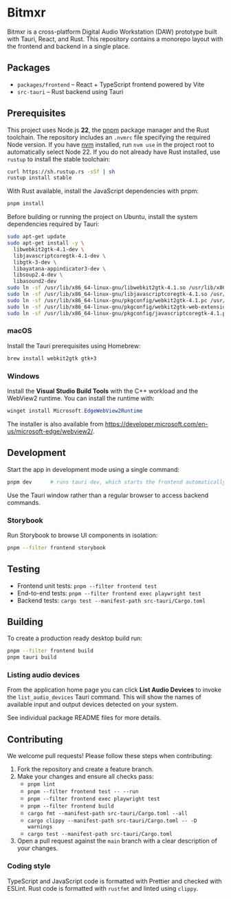 # Bitmxr

Bitmxr is a cross-platform Digital Audio Workstation (DAW) prototype built with Tauri, React, and Rust.
This repository contains a monorepo layout with the frontend and backend in a single place.

## Packages

- `packages/frontend` – React + TypeScript frontend powered by Vite
- `src-tauri` – Rust backend using Tauri

## Prerequisites

This project uses Node.js **22**, the [pnpm](https://pnpm.io/) package manager and the Rust toolchain.
The repository includes an `.nvmrc` file specifying the required Node version.
If you have [nvm](https://github.com/nvm-sh/nvm) installed, run `nvm use` in the
project root to automatically select Node 22.
If you do not already have Rust installed, use `rustup` to install the stable
toolchain:

```bash
curl https://sh.rustup.rs -sSf | sh
rustup install stable
```

With Rust available, install the JavaScript dependencies with pnpm:

```bash
pnpm install
```

Before building or running the project on Ubuntu, install the system
dependencies required by Tauri:

```bash
sudo apt-get update
sudo apt-get install -y \
  libwebkit2gtk-4.1-dev \
  libjavascriptcoregtk-4.1-dev \
  libgtk-3-dev \
  libayatana-appindicator3-dev \
  libsoup2.4-dev \
  libasound2-dev
sudo ln -sf /usr/lib/x86_64-linux-gnu/libwebkit2gtk-4.1.so /usr/lib/x86_64-linux-gnu/libwebkit2gtk-4.0.so
sudo ln -sf /usr/lib/x86_64-linux-gnu/libjavascriptcoregtk-4.1.so /usr/lib/x86_64-linux-gnu/libjavascriptcoregtk-4.0.so
sudo ln -sf /usr/lib/x86_64-linux-gnu/pkgconfig/webkit2gtk-4.1.pc /usr/lib/x86_64-linux-gnu/pkgconfig/webkit2gtk-4.0.pc
sudo ln -sf /usr/lib/x86_64-linux-gnu/pkgconfig/webkit2gtk-web-extension-4.1.pc /usr/lib/x86_64-linux-gnu/pkgconfig/webkit2gtk-web-extension-4.0.pc
sudo ln -sf /usr/lib/x86_64-linux-gnu/pkgconfig/javascriptcoregtk-4.1.pc /usr/lib/x86_64-linux-gnu/pkgconfig/javascriptcoregtk-4.0.pc
```

### macOS

Install the Tauri prerequisites using Homebrew:

```bash
brew install webkit2gtk gtk+3
```

### Windows

Install the **Visual Studio Build Tools** with the C++ workload and the
WebView2 runtime. You can install the runtime with:

```powershell
winget install Microsoft.EdgeWebView2Runtime
```

The installer is also available from
<https://developer.microsoft.com/en-us/microsoft-edge/webview2/>.

## Development

Start the app in development mode using a single command:

```bash
pnpm dev      # runs tauri dev, which starts the frontend automatically
```

Use the Tauri window rather than a regular browser to access backend commands.

### Storybook

Run Storybook to browse UI components in isolation:

```bash
pnpm --filter frontend storybook
```

## Testing

- Frontend unit tests: `pnpm --filter frontend test`
- End-to-end tests: `pnpm --filter frontend exec playwright test`
- Backend tests: `cargo test --manifest-path src-tauri/Cargo.toml`

## Building

To create a production ready desktop build run:

```bash
pnpm --filter frontend build
pnpm tauri build
```

### Listing audio devices

From the application home page you can click **List Audio Devices** to invoke the
`list_audio_devices` Tauri command. This will show the names of available input
and output devices detected on your system.

See individual package README files for more details.

## Contributing

We welcome pull requests! Please follow these steps when contributing:

1. Fork the repository and create a feature branch.
2. Make your changes and ensure all checks pass:
   - `pnpm lint`
   - `pnpm --filter frontend test -- --run`
   - `pnpm --filter frontend exec playwright test`
   - `pnpm --filter frontend build`
   - `cargo fmt --manifest-path src-tauri/Cargo.toml --all`
   - `cargo clippy --manifest-path src-tauri/Cargo.toml -- -D warnings`
   - `cargo test --manifest-path src-tauri/Cargo.toml`
3. Open a pull request against the `main` branch with a clear description of your changes.

### Coding style

TypeScript and JavaScript code is formatted with Prettier and checked with ESLint.
Rust code is formatted with `rustfmt` and linted using `clippy`.
